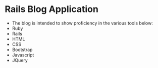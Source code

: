 # Rails Blog Application

* The blog is intended to show proficiency in the various tools below:
* Ruby
* Rails
* HTML
* CSS
* Bootstrap
* Javascript
* JQuery
